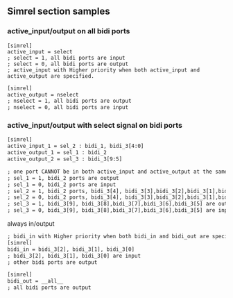 ## Simrel section samples

### active_input/output on all bidi ports

```text
[simrel]
active_input = select
; select = 1, all bidi ports are input
; select = 0, all bidi ports are output
; active_input with Higher priority when both active_input and active_output are specified.
```

```tex
[simrel]
active_output = nselect
; nselect = 1, all bidi ports are output
; nselect = 0, all bidi ports are input
```

### active_input/output with select signal on bidi ports

```tex
[simrel]
active_input_1 = sel_2 : bidi_1, bidi_3[4:0]
active_output_1 = sel_1 : bidi_2
active_output_2 = sel_3 : bidi_3[9:5]

; one port CANNOT be in both active_input and active_output at the same time
; sel_1 = 1, bidi_2 ports are output
; sel_1 = 0, bidi_2 ports are input
; sel_2 = 1, bidi_2 ports, bidi_3[4], bidi_3[3],bidi_3[2],bidi_3[1],bidi_3[0] are input
; sel_2 = 0, bidi_2 ports, bidi_3[4], bidi_3[3],bidi_3[2],bidi_3[1],bidi_3[0] are output
; sel_3 = 1, bidi_3[9], bidi_3[8],bidi_3[7],bidi_3[6],bidi_3[5] are output
; sel_3 = 0, bidi_3[9], bidi_3[8],bidi_3[7],bidi_3[6],bidi_3[5] are input
```

always in/output

```tex
; bidi_in with Higher priority when both bidi_in and bidi_out are specified
[simrel]
bidi_in = bidi_3[2], bidi_3[1], bidi_3[0]
; bidi_3[2], bidi_3[1], bidi_3[0] are input
; other bidi ports are output
```

```tex
[simrel]
bidi_out = __all__
; all bidi ports are output
```



